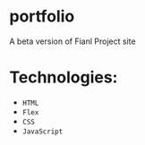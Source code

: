 # portfolio

A beta version of Fianl Project site

# Technologies:

- `HTML`
- `Flex`
- `CSS`
- `JavaScript`
 

